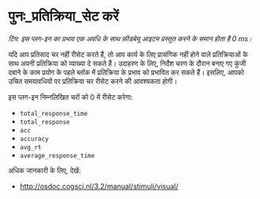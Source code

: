 # पुनः_प्रतिक्रिया_सेट करें

*टिप: इस प्लग-इन का प्रभाव एक अवधि के साथ फ़ीडबेयू आइटम प्रस्तुत करने के समान होता है 0 ms।*

यदि आप प्रतिसाद चर नहीं रीसेट करते हैं, तो आप कार्य के लिए प्रासंगिक नहीं होने वाले प्रतिक्रियाओं के साथ अपनी प्रतिक्रिया को व्याख्या दे सकते हैं। उदाहरण के लिए, निर्देश चरण के दौरान बनाए गए कुंजी दबाने के काम प्रयोग के पहले ब्लॉक में प्रतिक्रिया के प्रभाव को प्रभावित कर सकते हैं। इसलिए, आपको उचित समयावधियों पर प्रतिक्रिया चर रीसेट करने की आवश्यकता होगी।

इस प्लग-इन निम्नलिखित चरों को 0 में रीसेट करेगा:

- `total_response_time`
- `total_response`
- `acc`
- `accuracy`
- `avg_rt`
- `average_response_time`

अधिक जानकारी के लिए, देखें:

- <http://osdoc.cogsci.nl/3.2/manual/stimuli/visual/>